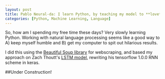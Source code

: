 ```yaml
---
layout: post
title: Pablo Neural-da: I learn Python, by teaching my model to **love**
categories: [Python, Machine Learning, Language]
---
```


So, how am I spending my free time these days? Very slowly learning Python. Working with natural language processing seems like a good way to A) keep myself humble and B) get my computer to spit out hilarious results.

I did this using the [Beautiful Soup library](https://www.crummy.com/software/BeautifulSoup/bs4/doc/) for webscraping, and based my approach on Zach Thoutt's [LSTM model](https://github.com/zackthoutt/got-book-6), rewriting his tensorflow 1.0.0 RNN scheme in keras.


##Under Construction!

